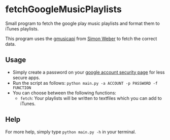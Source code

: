 # fetchGoogleMusicPlaylists
Small program to fetch the google play music playlists and format them to iTunes playlists.

This program uses the [gmusicapi](https://pypi.python.org/pypi/gmusicapi/10.1.2) from [Simon Weber](https://github.com/simon-weber) to fetch the correct data.

## Usage
- Simply create a password on your [google account security page](https://myaccount.google.com/security) for less secure apps.
- Run the script as follows: ```python main.py -a ACCOUNT -p PASSWORD -f FUNCTION```
- You can choose between the following functions:
    - ```fetch```: Your playlists will be written to textfiles which you can add to iTunes.

## Help
For more help, simply type ```python main.py -h``` in your terminal.
